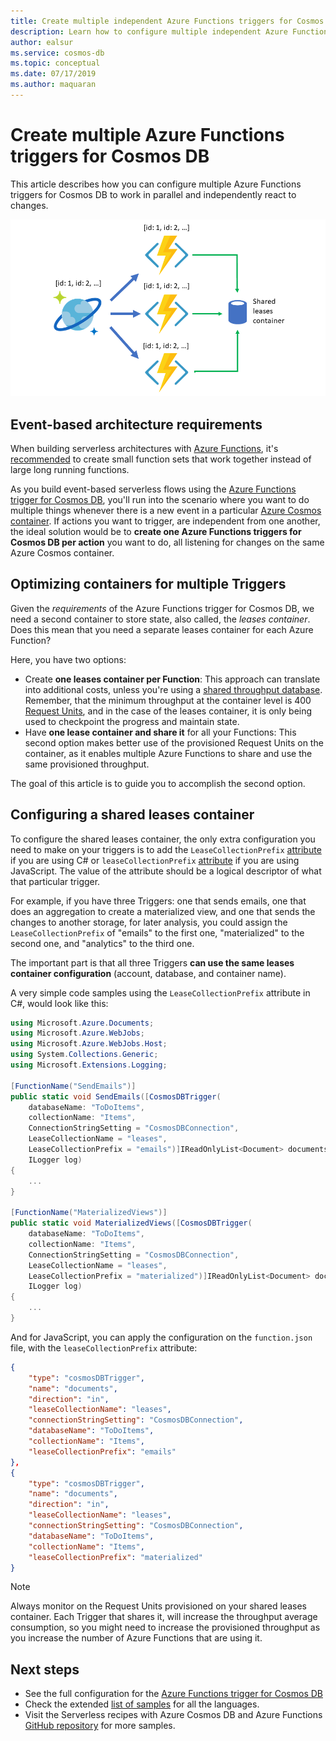 ```yaml
---
title: Create multiple independent Azure Functions triggers for Cosmos DB
description: Learn how to configure multiple independent Azure Functions triggers for Cosmos DB to create event-driven architectures.
author: ealsur
ms.service: cosmos-db
ms.topic: conceptual
ms.date: 07/17/2019
ms.author: maquaran
---
```


# Create multiple Azure Functions triggers for Cosmos DB

This article describes how you can configure multiple Azure Functions triggers for Cosmos DB to work in parallel and independently react to changes.

![Serverless event-based Functions working with the Azure Functions trigger for Cosmos DB and sharing a leases container](./media/change-feed-functions/multi-trigger.png)

## Event-based architecture requirements

When building serverless architectures with [Azure Functions](../azure-functions/functions-overview.md), it's [recommended](../azure-functions/functions-best-practices.md#avoid-long-running-functions) to create small function sets that work together instead of large long running functions.

As you build event-based serverless flows using the [Azure Functions trigger for Cosmos DB](./change-feed-functions.md), you'll  run into the scenario where you want to do multiple things whenever there is a new event in a particular [Azure Cosmos container](./databases-containers-items.md#azure-cosmos-containers). If actions you want to trigger, are independent from one another, the ideal solution would be to **create one Azure Functions triggers for Cosmos DB per action** you want to do, all listening for changes on the same Azure Cosmos container.

## Optimizing containers for multiple Triggers

Given the *requirements* of the Azure Functions trigger for Cosmos DB, we need a second container to store state, also called, the *leases container*. Does this mean that you need a separate leases container for each Azure Function?

Here, you have two options:

* Create **one leases container per Function**: This approach can translate into additional costs, unless you're using a [shared throughput database](./set-throughput.md#set-throughput-on-a-database). Remember, that the minimum throughput at the container level is 400 [Request Units](./request-units.md), and in the case of the leases container, it is only being used to checkpoint the progress and maintain state.
* Have **one lease container and share it** for all your Functions: This second option makes better use of the provisioned Request Units on the container, as it enables multiple Azure Functions to share and use the same provisioned throughput.

The goal of this article is to guide you to accomplish the second option.

## Configuring a shared leases container

To configure the shared leases container, the only extra configuration you need to make on your triggers is to add the `LeaseCollectionPrefix` [attribute](../azure-functions/functions-bindings-cosmosdb-v2-trigger.md#attributes-and-annotations) if you are using C# or `leaseCollectionPrefix` [attribute](../azure-functions/functions-bindings-cosmosdb-v2.md#trigger) if you are using JavaScript. The value of the attribute should be a logical descriptor of what that particular trigger.

For example, if you have three Triggers: one that sends emails, one that does an aggregation to create a materialized view, and one that sends the changes to another storage, for later analysis, you could assign the `LeaseCollectionPrefix` of "emails" to the first one, "materialized" to the second one, and "analytics" to the third one.

The important part is that all three Triggers **can use the same leases container configuration** (account, database, and container name).

A very simple code samples using the `LeaseCollectionPrefix` attribute in C#, would look like this:

```cs
using Microsoft.Azure.Documents;
using Microsoft.Azure.WebJobs;
using Microsoft.Azure.WebJobs.Host;
using System.Collections.Generic;
using Microsoft.Extensions.Logging;

[FunctionName("SendEmails")]
public static void SendEmails([CosmosDBTrigger(
    databaseName: "ToDoItems",
    collectionName: "Items",
    ConnectionStringSetting = "CosmosDBConnection",
    LeaseCollectionName = "leases",
    LeaseCollectionPrefix = "emails")]IReadOnlyList<Document> documents,
    ILogger log)
{
    ...
}

[FunctionName("MaterializedViews")]
public static void MaterializedViews([CosmosDBTrigger(
    databaseName: "ToDoItems",
    collectionName: "Items",
    ConnectionStringSetting = "CosmosDBConnection",
    LeaseCollectionName = "leases",
    LeaseCollectionPrefix = "materialized")]IReadOnlyList<Document> documents,
    ILogger log)
{
    ...
}
```

And for JavaScript, you can apply the configuration on the `function.json` file, with the `leaseCollectionPrefix` attribute:

```json
{
    "type": "cosmosDBTrigger",
    "name": "documents",
    "direction": "in",
    "leaseCollectionName": "leases",
    "connectionStringSetting": "CosmosDBConnection",
    "databaseName": "ToDoItems",
    "collectionName": "Items",
    "leaseCollectionPrefix": "emails"
},
{
    "type": "cosmosDBTrigger",
    "name": "documents",
    "direction": "in",
    "leaseCollectionName": "leases",
    "connectionStringSetting": "CosmosDBConnection",
    "databaseName": "ToDoItems",
    "collectionName": "Items",
    "leaseCollectionPrefix": "materialized"
}
```

> [!NOTE]
> Always monitor on the Request Units provisioned on your shared leases container. Each Trigger that shares it, will increase the throughput average consumption, so you might need to increase the provisioned throughput as you increase the number of Azure Functions that are using it.

## Next steps

* See the full configuration for the [Azure Functions trigger for Cosmos DB](../azure-functions/functions-bindings-cosmosdb-v2-trigger.md#configuration)
* Check the extended [list of samples](../azure-functions/functions-bindings-cosmosdb-v2-trigger.md) for all the languages.
* Visit the Serverless recipes with Azure Cosmos DB and Azure Functions [GitHub repository](https://github.com/ealsur/serverless-recipes/tree/master/cosmosdbtriggerscenarios) for more samples.